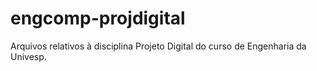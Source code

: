 # engcomp-projdigital
Arquivos relativos à disciplina Projeto Digital do curso de Engenharia da Univesp.
